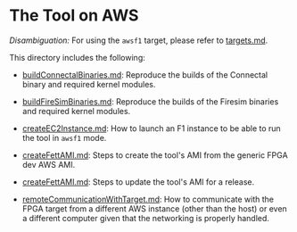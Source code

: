 # The Tool on AWS #

*Disambiguation:* For using the `awsf1` target, please refer to [targets.md](../base/targets.md).

This directory includes the following:

- [buildConnectalBinaries.md](./buildConnectalBinaries.md): Reproduce the builds of the Connectal binary and required kernel modules.

- [buildFireSimBinaries.md](./buildFireSimBinaries.md): Reproduce the builds of the Firesim binaries and required kernel modules.

- [createEC2Instance.md](./createEC2Instance.md): How to launch an F1 instance to be able to run the tool in `awsf1` mode.

- [createFettAMI.md](./createFettAMI.md): Steps to create the tool's AMI from the generic FPGA dev AWS AMI.

- [createFettAMI.md](./createFettAMI.md): Steps to update the tool's AMI for a release.

- [remoteCommunicationWithTarget.md](./remoteCommunicationWithTarget.md): How to communicate with the FPGA target from a different AWS instance (other than the host) or even a different computer given that the networking is properly handled.